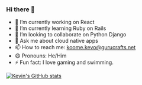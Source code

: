 ### Hi there 👋

- 🔭 I’m currently working on React
- 🌱 I’m currently learning Ruby on Rails
- 👯 I’m looking to collaborate on Python Django
- 💬 Ask me about cloud native apps
- 📫 How to reach me: koome.kevo@gurucrafts.net
- 😄 Pronouns: He/Him
- ⚡ Fun fact: I love gaming and swimming.

[![Kevin's GitHub stats](https://github-readme-stats.vercel.app/api?username=koomekevo)](https://github.com/koomekevo/github-readme-stats)

